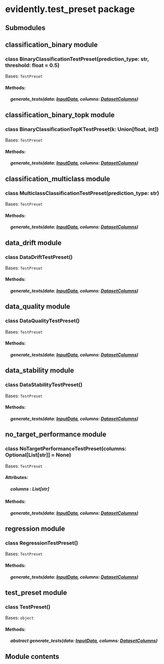 # evidently.test_preset package

## Submodules

## <a name="module-evidently.test_preset.classification_binary"></a>classification_binary module


### class BinaryClassificationTestPreset(prediction_type: str, threshold: float = 0.5)
Bases: `TestPreset`


#### Methods: 

##### &nbsp;&nbsp;&nbsp;&nbsp; generate_tests(data: [InputData](evidently.metrics.md#evidently.metrics.base_metric.InputData), columns: [DatasetColumns](evidently.utils.md#evidently.utils.data_operations.DatasetColumns))
## <a name="module-evidently.test_preset.classification_binary_topk"></a>classification_binary_topk module


### class BinaryClassificationTopKTestPreset(k: Union[float, int])
Bases: `TestPreset`


#### Methods: 

##### &nbsp;&nbsp;&nbsp;&nbsp; generate_tests(data: [InputData](evidently.metrics.md#evidently.metrics.base_metric.InputData), columns: [DatasetColumns](evidently.utils.md#evidently.utils.data_operations.DatasetColumns))
## <a name="module-evidently.test_preset.classification_multiclass"></a>classification_multiclass module


### class MulticlassClassificationTestPreset(prediction_type: str)
Bases: `TestPreset`


#### Methods: 

##### &nbsp;&nbsp;&nbsp;&nbsp; generate_tests(data: [InputData](evidently.metrics.md#evidently.metrics.base_metric.InputData), columns: [DatasetColumns](evidently.utils.md#evidently.utils.data_operations.DatasetColumns))
## <a name="module-evidently.test_preset.data_drift"></a>data_drift module


### class DataDriftTestPreset()
Bases: `TestPreset`


#### Methods: 

##### &nbsp;&nbsp;&nbsp;&nbsp; generate_tests(data: [InputData](evidently.metrics.md#evidently.metrics.base_metric.InputData), columns: [DatasetColumns](evidently.utils.md#evidently.utils.data_operations.DatasetColumns))
## <a name="module-evidently.test_preset.data_quality"></a>data_quality module


### class DataQualityTestPreset()
Bases: `TestPreset`


#### Methods: 

##### &nbsp;&nbsp;&nbsp;&nbsp; generate_tests(data: [InputData](evidently.metrics.md#evidently.metrics.base_metric.InputData), columns: [DatasetColumns](evidently.utils.md#evidently.utils.data_operations.DatasetColumns))
## <a name="module-evidently.test_preset.data_stability"></a>data_stability module


### class DataStabilityTestPreset()
Bases: `TestPreset`


#### Methods: 

##### &nbsp;&nbsp;&nbsp;&nbsp; generate_tests(data: [InputData](evidently.metrics.md#evidently.metrics.base_metric.InputData), columns: [DatasetColumns](evidently.utils.md#evidently.utils.data_operations.DatasetColumns))
## <a name="module-evidently.test_preset.no_target_performance"></a>no_target_performance module


### class NoTargetPerformanceTestPreset(columns: Optional[List[str]] = None)
Bases: `TestPreset`

#### Attributes: 

##### &nbsp;&nbsp;&nbsp;&nbsp; columns : List[str] 

#### Methods: 

##### &nbsp;&nbsp;&nbsp;&nbsp; generate_tests(data: [InputData](evidently.metrics.md#evidently.metrics.base_metric.InputData), columns: [DatasetColumns](evidently.utils.md#evidently.utils.data_operations.DatasetColumns))
## <a name="module-evidently.test_preset.regression"></a>regression module


### class RegressionTestPreset()
Bases: `TestPreset`


#### Methods: 

##### &nbsp;&nbsp;&nbsp;&nbsp; generate_tests(data: [InputData](evidently.metrics.md#evidently.metrics.base_metric.InputData), columns: [DatasetColumns](evidently.utils.md#evidently.utils.data_operations.DatasetColumns))
## <a name="module-evidently.test_preset.test_preset"></a>test_preset module


### class TestPreset()
Bases: `object`

#### Methods: 

##### &nbsp;&nbsp;&nbsp;&nbsp; abstract  generate_tests(data: [InputData](evidently.metrics.md#evidently.metrics.base_metric.InputData), columns: [DatasetColumns](evidently.utils.md#evidently.utils.data_operations.DatasetColumns))
## Module contents
